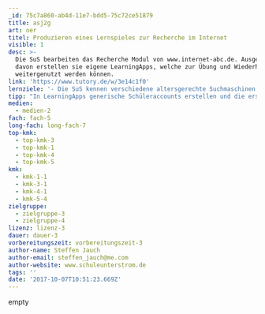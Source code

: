 ```yaml
---
_id: 75c7a860-ab4d-11e7-bdd5-75c72ce51879
title: asj2g
art: oer
titel: Produzieren eines Lernspieles zur Recherche im Internet
visible: 1
desc: >-
  Die SuS bearbeiten das Recherche Modul von www.internet-abc.de. Ausgehend
  davon erstellen sie eigene LearningApps, welche zur Übung und Wiederholung
  weitergenutzt werden können.
link: 'https://www.tutory.de/w/3e14c1f0'
lernziele: '- Die SuS kennen verschiedene altersgerechte Suchmaschinen.<br>- Die SuS können Suchmaschinen bedienen und einfache Verknüpfungen (+,-) zwischen zwei Suchbegriffen erstellen.'
tipp: "In LearningApps generische Schüleraccounts erstellen und die erstellten Schülerapps in den eigenen Account übernehmen. (Ähnliche App erstellen, nichts ändern, speichern)<br>Das Lernmodul in Einzelarbeit bearbeiten lassen. Anschließend die LearningApp in Partnerarbeit erstellen lassen. Zur Partnerwahl bietet sich das Lerntempoduett an.<br>Achtung! Das Material auf der Website www.internet-abc.de unterliegt dem deutschen Urheberrecht."
medien:
  - medien-2
fach: fach-5
long-fach: long-fach-7
top-kmk:
  - top-kmk-3
  - top-kmk-1
  - top-kmk-4
  - top-kmk-5
kmk:
  - kmk-1-1
  - kmk-3-1
  - kmk-4-1
  - kmk-5-4
zielgruppe:
  - zielgruppe-3
  - zielgruppe-4
lizenz: lizenz-3
dauer: dauer-3
vorbereitungszeit: vorbereitungszeit-3
author-name: Steffen Jauch
author-email: steffen_jauch@me.com
author-website: www.schuleunterstrom.de
tags: ''
date: '2017-10-07T10:51:23.669Z'
---
```

empty
